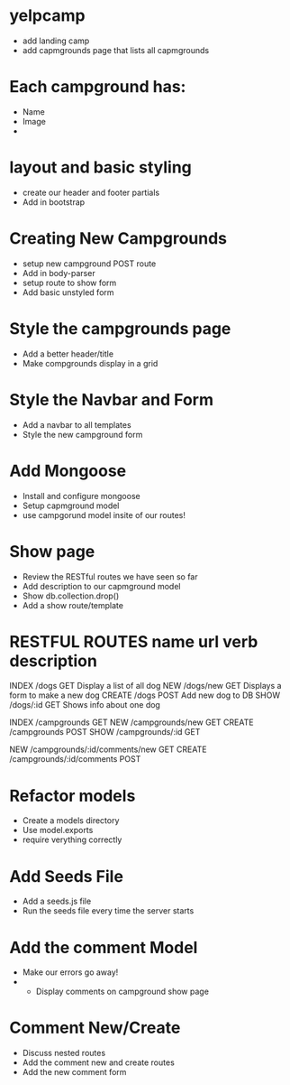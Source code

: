 # yelpcamp
* add landing camp
* add capmgrounds page that lists all capmgrounds

# Each campground has:
* Name
* Image
* 
# layout and basic styling
* create our header and footer partials
* Add in bootstrap

# Creating New Campgrounds
* setup new campground POST route
* Add in body-parser
* setup route to show form
* Add basic unstyled form

# Style the campgrounds page
* Add a better header/title
* Make compgrounds display in a grid

# Style the Navbar and Form
* Add a navbar to all templates
* Style the new campground form

# Add Mongoose
* Install and configure mongoose
* Setup capmground model
* use campgorund model insite of our routes!

# Show page
* Review the RESTful routes we have seen so far
* Add description to our capmground model
* Show db.collection.drop()
* Add a show route/template

RESTFUL ROUTES
name      url        verb     description
=========================================
INDEX     /dogs       GET      Display a list of all dog
NEW       /dogs/new   GET      Displays a form to make a new dog
CREATE    /dogs       POST     Add new dog to DB
SHOW      /dogs/:id   GET      Shows info about one dog

INDEX   /campgrounds        GET
NEW     /campgrounds/new    GET
CREATE  /campgrounds        POST
SHOW    /campgrounds/:id    GET

NEW     /campgrounds/:id/comments/new    GET
CREATE  /campgrounds/:id/comments        POST

# Refactor models
* Create a models directory
* Use model.exports
* require verything correctly
 

# Add Seeds File
* Add a seeds.js file
* Run the seeds file every time the server starts
 

# Add the comment Model
* Make our errors go away!
* * Display comments on campground show page

# Comment New/Create
* Discuss nested routes
* Add the comment new and create routes
* Add the new comment form
